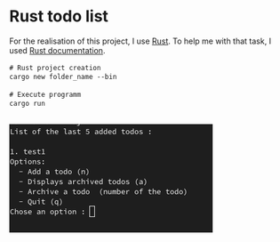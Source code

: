 # Rust todo list <Badge type="tip" text="Rust" />

For the realisation of this project, I use [Rust](https://www.rust-lang.org/). To help me with that task,
I used [Rust documentation](https://doc.rust-lang.org/book/).

```shell
# Rust project creation 
cargo new folder_name --bin

# Execute programm 
cargo run


```

![Rust Todo in command line](../images/screen-rust-todo.png)